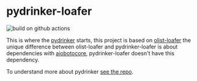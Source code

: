 # pydrinker-loafer

![build on github actions](https://github.com/pydrinker/pydrinker-loafer/actions/workflows/test.yml/badge.svg?branch=main)

This is where the [pydrinker](https://github.com/pydrinker/pydrinker) starts, this project is based on [olist-loafer](https://github.com/olist/olist-loafer) the unique difference between olist-loafer and pydrinker-loafer is about dependencies with [aiobotocore](https://github.com/aio-libs/aiobotocore), pydrinker-loafer doesn't have this dependency.

To understand more about pydrinker [see the repo](https://github.com/pydrinker/pydrinker).
